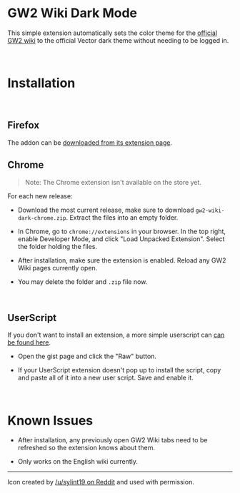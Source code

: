 # GW2 Wiki Dark Mode

This simple extension automatically sets the color theme for the [official GW2 wiki](https://wiki.guildwars2.com/wiki/Main_Page) to the official Vector dark theme without needing to be logged in. 

<br>

# Installation

<br>

## Firefox

The addon can be [downloaded from its extension page](https://addons.mozilla.org/en-US/firefox/addon/gw2-wiki-dark-mode/).
<br> 

## Chrome

> Note: The Chrome extension isn't available on the store yet.

For each new release:

* Download the most current release, make sure to download ```gw2-wiki-dark-chrome.zip```. Extract the files into an empty folder.

* In Chrome, go to ```chrome://extensions``` in your browser. In the top right, enable Developer Mode, and click "Load Unpacked Extension". Select the folder holding the files.

* After installation, make sure the extension is enabled. Reload any GW2 Wiki pages currently open.

* You may delete the folder and ```.zip``` file now. 

<br>

## UserScript

If you don't want to install an extension, a more simple userscript can [can be found here](https://gist.github.com/ellielle/e9182e1822d089122db9c8f6981f4ba5).

* Open the gist page and click the "Raw" button. 

* If your UserScript extension doesn't pop up to install the script, copy and paste all of it into a new user script. Save and enable it.

<br>

# Known Issues

* After installation, any previously open GW2 Wiki tabs need to be refreshed so the extension knows about them.

* Only works on the English wiki currently.

---

Icon created by [/u/sylint19 on Reddit](https://www.reddit.com/r/Guildwars2/comments/cy7h5l/guild_wars_2_icebrood_saga_desktop_icons/) and used with permission.

